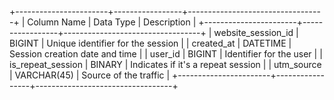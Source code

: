 +-----------------------+-----------------+----------------------------------+
| Column Name           | Data Type      | Description                      |
+-----------------------+-----------------+----------------------------------+
| website_session_id    | BIGINT         | Unique identifier for the session |
| created_at            | DATETIME       | Session creation date and time   |
| user_id               | BIGINT         | Identifier for the user          |
| is_repeat_session     | BINARY         | Indicates if it's a repeat session |
| utm_source            | VARCHAR(45)    | Source of the traffic            |
+-----------------------+-----------------+----------------------------------+
